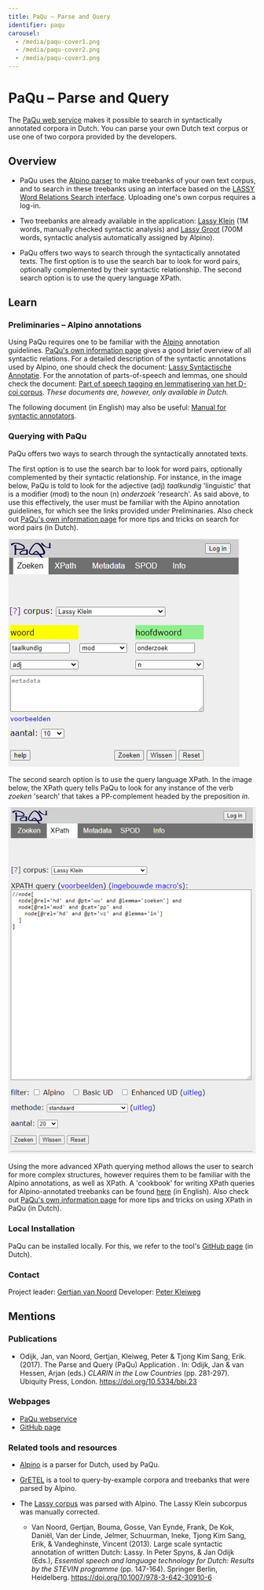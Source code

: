 ```yaml
---
title: PaQu – Parse and Query
identifier: paqu
carousel:
  - /media/paqu-cover1.png
  - /media/paqu-cover2.png
  - /media/paqu-cover3.png
---
```


# PaQu – Parse and Query

The [PaQu web service](https://www.let.rug.nl/alfa/paqu/) makes it possible to search in syntactically annotated corpora in Dutch. You can parse your own Dutch text corpus or use one of two corpora provided by the developers.



## Overview

* PaQu uses the [Alpino parser](https://www.ineo.tools/resources/alpino) to make treebanks of your own text corpus, and to search in these treebanks using an interface based on the [LASSY Word Relations Search interface](http://www.let.rug.nl/~alfa/lassy/bin/lassy-save). Uploading one's own corpus requires a log-in.

* Two treebanks are already available in the application: [Lassy Klein](https://www.let.rug.nl/~vannoord/Lassy/) (1M words, manually checked syntactic analysis) and [Lassy Groot](https://www.let.rug.nl/~vannoord/Lassy/) (700M words, syntactic analysis automatically assigned by Alpino).

* PaQu offers two ways to search through the syntactically annotated texts. The first option is to use the search bar to look for word pairs, optionally complemented by their syntactic relationship. The second search option is to use the query language XPath.



## Learn
 
### Preliminaries – Alpino annotations

Using PaQu requires one to be familiar with the [Alpino](https://www.ineo.tools/resources/alpino) annotation guidelines. [PaQu's own information page](https://www.let.rug.nl/alfa/paqu/info.html#rel) gives a good brief overview of all syntactic relations. For a detailed description of the syntactic annotations used by Alpino, one should check the document: [Lassy Syntactische Annotatie](https://www.let.rug.nl/vannoord/Lassy/sa-man_lassy.pdf). For the annotation of parts-of-speech and lemmas, one should check the document: [Part of speech tagging en lemmatisering van het D-coi corpus](https://www.let.rug.nl/vannoord/Lassy/POS_manual.pdf). *These documents are, however, only available in Dutch.*

The following document (in English) may also be useful: [Manual for syntactic annotators](https://www.let.rug.nl/~vannoord/DCOI/AnnotationGuide.html).

### Querying with PaQu

PaQu offers two ways to search through the syntactically annotated texts. 

The first option is to use the search bar to look for word pairs, optionally complemented by their syntactic relationship. For instance, in the image below, PaQu is told to look for the adjective (adj) *taalkundig* 'linguistic' that is a modifier (mod) to the noun (n) *onderzoek* 'research'. As said above, to use this effectively, the user must be familiar with the Alpino annotation guidelines, for which see the links provided under Preliminaries. Also check out [PaQu's own information page](https://www.let.rug.nl/alfa/paqu/info.html#zoeken) for more tips and tricks on search for word pairs (in Dutch).

![PaQu is told to look for the adjective (adj) *taalkundig* 'linguistic' that is a modifier (mod) to the noun (n) *onderzoek* 'research'.](https://github.com/CLARIAH/ineo-content/blob/master/media/paqu-cover1.png)

The second search option is to use the query language XPath. In the image below, the XPath query tells PaQu to look for any instance of the verb *zoeken* 'search' that takes a PP-complement headed by the preposition *in*. 

![The XPath query tells PaQu to look for any instance of the verb *zoeken* 'search' that takes a PP-complement headed by the preposition *in*.](https://github.com/CLARIAH/ineo-content/blob/master/media/paqu-cover3.png)

Using the more advanced XPath querying method allows the user to search for more complex structures, however requires them to be familiar with the Alpino annotations, as well as XPath. A 'cookbook' for writing XPath queries for Alpino-annotated treebanks can be found [here](https://rug-compling.github.io/dact/cookbook/) (in English). Also check out [PaQu's own information page](https://www.let.rug.nl/alfa/paqu/info.html#xpath) for more tips and tricks on using XPath in PaQu (in Dutch).



### Local Installation

PaQu can be installed locally. For this, we refer to the tool's [GitHub page](https://github.com/rug-compling/paqu) (in Dutch).

### Contact

Project leader: [Gertjan van Noord](https://www.rug.nl/staff/g.j.m.van.noord/)
Developer: [Peter Kleiweg](https://www.rug.nl/staff/p.c.j.kleiweg/)



## Mentions



### Publications

* Odijk, Jan, van Noord, Gertjan, Kleiweg, Peter & Tjong Kim Sang, Erik. (2017). The Parse and Query (PaQu) Application . In: Odijk, Jan & van Hessen, Arjan (eds.) *CLARIN in the Low Countries* (pp. 281-297). Ubiquity Press, London. https://doi.org/10.5334/bbi.23

### Webpages

* [PaQu webservice](https://www.let.rug.nl/alfa/paqu/)
* [GitHub page](https://github.com/rug-compling/paqu)

### Related tools and resources

* [Alpino](https://www.ineo.tools/resources/alpino) is a parser for Dutch, used by PaQu.

* [GrETEL](https://www.ineo.tools/resources/gretel) is a tool to query-by-example corpora and treebanks that were parsed by Alpino.

* The [Lassy corpus](https://www.let.rug.nl/~vannoord/Lassy/) was parsed with Alpino. The Lassy Klein subcorpus was manually corrected.
  * Van Noord, Gertjan, Bouma, Gosse, Van Eynde, Frank, De Kok, Daniël, Van der Linde, Jelmer, Schuurman, Ineke, Tjong Kim Sang, Erik, & Vandeghinste, Vincent (2013). Large scale syntactic annotation of written Dutch: Lassy. In Peter Spyns, & Jan Odijk (Eds.), *Essential speech and language technology for Dutch: Results by the STEVIN programme* (pp. 147-164). Springer Berlin, Heidelberg. https://doi.org/10.1007/978-3-642-30910-6





